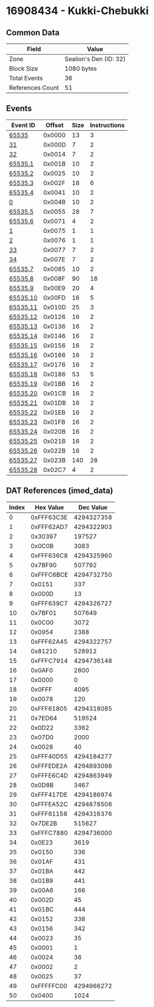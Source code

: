 # 16908434 - Kukki-Chebukki

## Common Data

| Field            | Value                  |
|------------------|------------------------|
| Zone             | Sealion's Den (ID: 32) |
| Block Size       | 1080 bytes             |
| Total Events     | 36                     |
| References Count | 51                     |

## Events

| Event ID                  | Offset   |   Size |   Instructions |
|---------------------------|----------|--------|----------------|
| [65535](./65535.md)       | 0x0000   |     13 |              3 |
| [31](./31.md)             | 0x000D   |      7 |              2 |
| [32](./32.md)             | 0x0014   |      7 |              2 |
| [65535.1](./65535.1.md)   | 0x001B   |     10 |              2 |
| [65535.2](./65535.2.md)   | 0x0025   |     10 |              2 |
| [65535.3](./65535.3.md)   | 0x002F   |     18 |              6 |
| [65535.4](./65535.4.md)   | 0x0041   |     10 |              2 |
| [0](./0.md)               | 0x004B   |     10 |              2 |
| [65535.5](./65535.5.md)   | 0x0055   |     28 |              7 |
| [65535.6](./65535.6.md)   | 0x0071   |      4 |              2 |
| [1](./1.md)               | 0x0075   |      1 |              1 |
| [2](./2.md)               | 0x0076   |      1 |              1 |
| [33](./33.md)             | 0x0077   |      7 |              2 |
| [34](./34.md)             | 0x007E   |      7 |              2 |
| [65535.7](./65535.7.md)   | 0x0085   |     10 |              2 |
| [65535.8](./65535.8.md)   | 0x008F   |     90 |             18 |
| [65535.9](./65535.9.md)   | 0x00E9   |     20 |              4 |
| [65535.10](./65535.10.md) | 0x00FD   |     16 |              5 |
| [65535.11](./65535.11.md) | 0x010D   |     25 |              3 |
| [65535.12](./65535.12.md) | 0x0126   |     16 |              2 |
| [65535.13](./65535.13.md) | 0x0136   |     16 |              2 |
| [65535.14](./65535.14.md) | 0x0146   |     16 |              2 |
| [65535.15](./65535.15.md) | 0x0156   |     16 |              2 |
| [65535.16](./65535.16.md) | 0x0166   |     16 |              2 |
| [65535.17](./65535.17.md) | 0x0176   |     16 |              2 |
| [65535.18](./65535.18.md) | 0x0186   |     53 |              5 |
| [65535.19](./65535.19.md) | 0x01BB   |     16 |              2 |
| [65535.20](./65535.20.md) | 0x01CB   |     16 |              2 |
| [65535.21](./65535.21.md) | 0x01DB   |     16 |              2 |
| [65535.22](./65535.22.md) | 0x01EB   |     16 |              2 |
| [65535.23](./65535.23.md) | 0x01FB   |     16 |              2 |
| [65535.24](./65535.24.md) | 0x020B   |     16 |              2 |
| [65535.25](./65535.25.md) | 0x021B   |     16 |              2 |
| [65535.26](./65535.26.md) | 0x022B   |     16 |              2 |
| [65535.27](./65535.27.md) | 0x023B   |    140 |             28 |
| [65535.28](./65535.28.md) | 0x02C7   |      4 |              2 |

## DAT References (imed_data)

|   Index | Hex Value   |   Dec Value |
|---------|-------------|-------------|
|       0 | 0xFFF63C3E  |  4294327358 |
|       1 | 0xFFF62AD7  |  4294322903 |
|       2 | 0x30397     |      197527 |
|       3 | 0x0C0B      |        3083 |
|       4 | 0xFFF636C8  |  4294325960 |
|       5 | 0x7BF90     |      507792 |
|       6 | 0xFFFC6BCE  |  4294732750 |
|       7 | 0x0151      |         337 |
|       8 | 0x000D      |          13 |
|       9 | 0xFFF639C7  |  4294326727 |
|      10 | 0x7BF01     |      507649 |
|      11 | 0x0C00      |        3072 |
|      12 | 0x0954      |        2388 |
|      13 | 0xFFF62A45  |  4294322757 |
|      14 | 0x81210     |      528912 |
|      15 | 0xFFFC7914  |  4294736148 |
|      16 | 0x0AF0      |        2800 |
|      17 | 0x0000      |           0 |
|      18 | 0x0FFF      |        4095 |
|      19 | 0x0078      |         120 |
|      20 | 0xFFF61805  |  4294318085 |
|      21 | 0x7ED64     |      519524 |
|      22 | 0x0D22      |        3362 |
|      23 | 0x07D0      |        2000 |
|      24 | 0x0028      |          40 |
|      25 | 0xFFF40D55  |  4294184277 |
|      26 | 0xFFFEDE2A  |  4294893098 |
|      27 | 0xFFFE6C4D  |  4294863949 |
|      28 | 0x0D8B      |        3467 |
|      29 | 0xFFF417DE  |  4294186974 |
|      30 | 0xFFFEA52C  |  4294878508 |
|      31 | 0xFFF61158  |  4294316376 |
|      32 | 0x7DE2B     |      515627 |
|      33 | 0xFFFC7880  |  4294736000 |
|      34 | 0x0E23      |        3619 |
|      35 | 0x0150      |         336 |
|      36 | 0x01AF      |         431 |
|      37 | 0x01BA      |         442 |
|      38 | 0x01B9      |         441 |
|      39 | 0x00A6      |         166 |
|      40 | 0x002D      |          45 |
|      41 | 0x01BC      |         444 |
|      42 | 0x0152      |         338 |
|      43 | 0x0156      |         342 |
|      44 | 0x0023      |          35 |
|      45 | 0x0001      |           1 |
|      46 | 0x0024      |          36 |
|      47 | 0x0002      |           2 |
|      48 | 0x0025      |          37 |
|      49 | 0xFFFFFC00  |  4294966272 |
|      50 | 0x0400      |        1024 |
